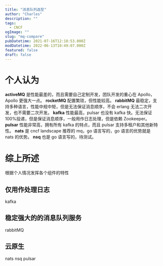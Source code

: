 ```yaml
---
title: "消息队列选型"
author: "Charles"
description: ""
tags:
  - CNCF
ogImage: ""
slug: "mq-compare"
pubDatetime: 2021-07-16T12:18:53.000Z
modDatetime: 2022-06-13T10:49:07.000Z
featured: false
draft: false
---
```


# 个人认为

**activeMQ** 是性能最差的，而且需要自己定制开发，团队开发的重心在 Apollo，Apollo 更强大一点。
**rocketMQ** 配置繁琐，但性能较高。
**rabbitMQ** 最稳定，支持多种语言，性能中规中矩，但是无法保证消息顺序，不会 erlang 无法二次开发，也不需要二次开发。
**kafka** 性能最高，pulsar 也没有 kafka 快。无法保证100%投递，但是保证消息顺序，一般用作日志处理，但是依赖 Zookeeper。
**pulsar** 性能非常高，拥有所有 kafka 的特点，而且 pulsar 支持多租户和其他新特性。
**nats** 是 cncf landscape 推荐的 mq，go 语言写的，go 语言的优势就是 nats 的优势。
**nsq** 也是 go 语言写的，待测试。

# 综上所述

根据个人情况发挥各个组件的特性

## 仅用作处理日志

kafka

## 稳定强大的的消息队列服务

rabbitMQ

## 云原生

nats
nsq
pulsar

